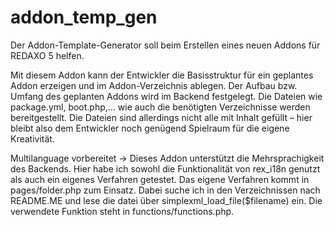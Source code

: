 # addon_temp_gen
Der Addon-Template-Generator soll beim Erstellen eines neuen Addons für REDAXO 5 helfen.

Mit diesem Addon kann der Entwickler die Basisstruktur für ein geplantes Addon erzeigen und im Addon-Verzeichnis ablegen. Der Aufbau bzw. Umfang des geplanten Addons wird im Backend festgelegt.
Die Dateien wie package.yml, boot.php,… wie auch die benötigten Verzeichnisse werden bereitgestellt.
Die Dateien sind allerdings nicht alle mit Inhalt gefüllt – hier bleibt also dem Entwickler noch genügend Spielraum für die eigene Kreativität.

Multilanguage vorbereitet -> Dieses Addon unterstützt die Mehrsprachigkeit des Backends. Hier habe ich sowohl die Funktionalität von rex_i18n genutzt als auch ein eigenes Verfahren getestet.
Das eigene Verfahren kommt in pages/folder.php zum Einsatz. Dabei suche ich in den Verzeichnissen nach README.ME und lese die datei über simplexml_load_file($filename) ein. Die verwendete Funktion steht in functions/functions.php.
